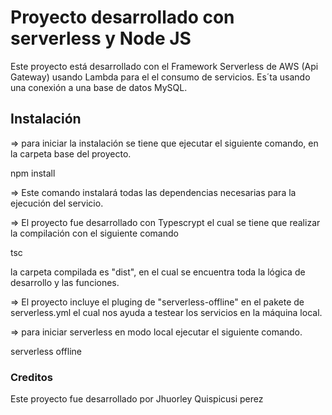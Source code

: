 
# Proyecto desarrollado con serverless y Node JS

Este proyecto está desarrollado con el Framework Serverless de AWS (Api Gateway) usando Lambda para el el consumo de servicios.
Es´ta usando una conexión a una base de datos MySQL.

## Instalación
=> para iniciar la instalación se tiene que ejecutar el siguiente comando, en la carpeta base del proyecto.
   
   npm install

=> Este comando instalará todas las dependencias necesarias para la ejecución del servicio.

=> El proyecto fue desarrollado con Typescrypt el cual se tiene que realizar la compilación con el siguiente comando
  
  tsc

  la carpeta compilada es "dist", en el cual se encuentra toda la lógica de desarrollo y las funciones.

=> El proyecto incluye el pluging de "serverless-offline" en el pakete de serverless.yml el cual nos ayuda a testear los servicios en la máquina local.

=> para iniciar serverless en modo local ejecutar el siguiente comando.

  serverless offline



### Creditos
  Este proyecto fue desarrollado por 
  Jhuorley Quispicusi perez
  
